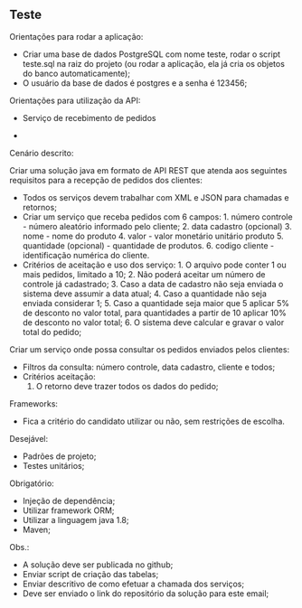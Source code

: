 Teste
-

Orientações para rodar a aplicação:
- Criar uma base de dados PostgreSQL com nome teste, rodar o script teste.sql na raiz do projeto (ou rodar a aplicação,
ela já cria os objetos do banco automaticamente);
- O usuário da base de dados é postgres e a senha é 123456;

Orientações para utilização da API:
- Serviço de recebimento de pedidos

-

Cenário descrito:

Criar uma solução java em formato de API REST que atenda aos seguintes requisitos para a recepção de pedidos dos clientes:
- Todos os serviços devem trabalhar com XML e JSON para chamadas e retornos;
- Criar um serviço que receba pedidos com 6 campos:
      1. número controle - número aleatório informado pelo cliente;
      2. data cadastro (opcional)
      3. nome - nome do produto
      4. valor - valor monetário unitário produto
      5. quantidade (opcional) - quantidade de produtos.
      6. codigo cliente - identificação numérica do cliente.
- Critérios de aceitação e uso dos serviço:
      1. O arquivo pode conter 1 ou mais pedidos, limitado a 10;
      2. Não poderá aceitar um número de controle já cadastrado;
      3. Caso a data de cadastro não seja enviada o sistema deve assumir a data atual;
      4. Caso a quantidade não seja enviada considerar 1;
      5. Caso a quantidade seja maior que 5 aplicar 5% de desconto no valor total, para quantidades a partir de 10 aplicar 10% de desconto no valor total;
      6. O sistema deve calcular e gravar o valor total do pedido;

Criar um serviço onde possa consultar os pedidos enviados pelos clientes:
- Filtros da consulta: número controle, data cadastro, cliente e todos;
- Critérios aceitação:
    1. O retorno deve trazer todos os dados do pedido;

Frameworks:
- Fica a critério do candidato utilizar ou não, sem restrições de escolha.

Desejável:
- Padrões de projeto;
- Testes unitários;



Obrigatório:
- Injeção de dependência;
- Utilizar framework ORM;
- Utilizar a linguagem java 1.8;
- Maven;

Obs.:
- A solução deve ser publicada no github;
- Enviar script de criação das tabelas;
- Enviar descritivo de como efetuar a chamada dos serviços;
- Deve ser enviado o link do repositório da solução para este email;
